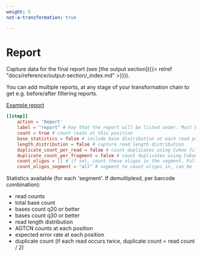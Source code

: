 ```yaml
---
weight: 5
not-a-transformation: true

---
```

# Report

Capture data for the final report (see [the output section]({{< relref "docs/reference/output-section/_index.md" >}})).

You can add multiple reports, at any stage of your transformation chain
to get e.g. before/after filtering reports.

[Example report](../../../../html/example_report.html)

```toml
[[step]]
    action = 'Report'
    label = "report" # Key that the report will be listed under. Must be distinct
    count = true # count reads at this position
    base_statistics = false # include base distribution at each read position, q20, q30, total, gc bases
    length_distribution = false # capture read length distribution
    duplicate_count_per_read = false # count duplicates using Cukoo filter on each read1/read2/index1/index2
    duplicate_count_per_fragment = false # count duplicates using Cukoo filter, on concatenated read1/read2/index1/index2
    count_oligos = [] # if set, count these oligos in the segment. Full match only, no iupac
    count_oligos_segment = "all" # segment to count oligos in, can be 'all', 'read1', ...
```

Statistics available (for each 'segment'. If demultiplexd, per barcode combination):

- read counts
- total base count
- bases count q20 or better
- bases count q30 or better
- read length distribution
- AGTCN counts at each position
- expected error rate at each position
- duplicate count (if each read occurs twice, duplicate count = read count / 2)
